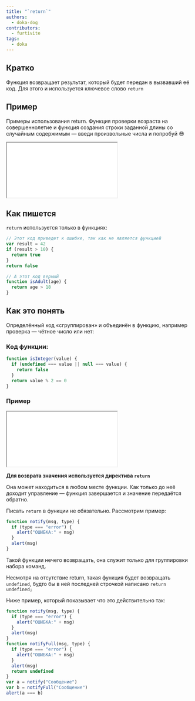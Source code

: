 ```yaml
---
title: "`return`"
authors:
  - doka-dog
contributors:
  - furtivite
tags:
  - doka
---
```


## Кратко

Функция возвращает результат, который будет передан в вызвавший её код. Для этого и используется ключевое слово `return`

## Пример

Примеры использования return. Функция проверки возраста на совершеннолетие и функция создания строки заданной длины со случайным содержимым — введи произвольные числа и попробуй 😎

<iframe title="Название — return — Дока" src="demos/vindi-r-eXLXBz/" heigh="100"></iframe>

## Как пишется

`return` используется только в функциях:

```js
// Этот код приведет к ошибке, так как не является функцией
var result = 42
if (result > 10) {
  return true
}
return false
```

```js
// А этот код верный
function isAdult(age) {
  return age > 18
}
```

## Как это понять

Определённый код «сгруппирован» и объединён в функцию, например проверка — чётное число или нет:

### Код функции:

```js
function isInteger(value) {
  if (undefined === value || null === value) {
    return false
  }
  return value % 2 == 0
}
```

### Пример

<iframe title="Название — return — Дока" src="demos/vindi-r-jJdQqz/" heigh="100"></iframe>

__Для возврата значения используется директива `return`__

Она может находиться в любом месте функции. Как только до неё доходит управление — функция завершается и значение передаётся обратно.

Писать `return` в функции не обязательно. Рассмотрим пример:

```js
function notify(msg, type) {
  if (type === "error") {
    alert("ОШИБКА:" + msg)
  }
  alert(msg)
}
```

Такой функции нечего возвращать, она служит только для группировки набора команд.

Несмотря на отсутствие return, такая функция будет возвращать `undefined`, будто бы в ней последней строчкой написано `return undefined;`

Ниже пример, который показывает что это действительно так:

```js
function notify(msg, type) {
  if (type === "error") {
    alert("ОШИБКА:" + msg)
  }
  alert(msg)
}
function notifyFull(msg, type) {
  if (type === "error") {
    alert("ОШИБКА:" + msg)
  }
  alert(msg)
  return undefined
}
var a = notify("Сообщение")
var b = notifyFull("Сообщение")
alert(a === b)
```
